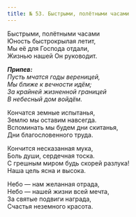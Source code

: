 ```yaml
---
title: № 53. Быстрыми, полётными часами
---
```


Быстрыми, полётными часами  
Юность быстрокрылая летит,  
Мы её для Господа отдали,  
Жизнью нашей Он руководит.

*__Припев:__  
Пусть мчатся годы вереницей,  
Мы ближе к вечности идём;  
За крайней жизненной границей  
В небесный дом войдём.* 

Кончатся земные испытанья,  
Землю мы оставим навсегда.  
Вспоминать мы будем дни скитанья,  
Дни благословенного труда.

Кончится несказанная мука,  
Боль души, сердечная тоска.  
С грешным миром будь скорей разлука!  
Наша цель ясна и высока.

Небо — нам желанная отрада,  
Небо — нашей жизни всей мечта,  
За святые подвиги награда,  
Счастья неземного красота.
